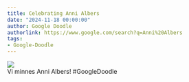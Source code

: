 ```yaml
---
title: Celebrating Anni Albers
date: "2024-11-18 00:00:00"
author: Google Doodle
authorlink: https://www.google.com/search?q=Anni%20Albers
tags:
- Google-Doodle
---
```

<img src="https://www.google.com/logos/doodles/2024/celebrating-anni-albers-6753651837110337.2-l.png" referrerpolicy="no-referrer"><br>Vi minnes Anni Albers! #GoogleDoodle